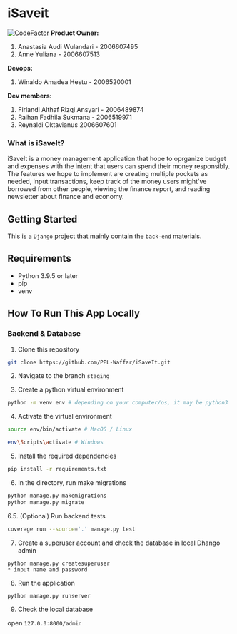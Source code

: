 # iSaveit
[![CodeFactor](https://www.codefactor.io/repository/github/ppl-waffar/isaveit/badge)](https://www.codefactor.io/repository/github/ppl-waffar/isaveit)
**Product Owner:**
1. Anastasia Audi Wulandari - 2006607495
2. Anne Yuliana - 2006607513

**Devops:**
1. Winaldo Amadea Hestu - 2006520001

**Dev members:**
1. Firlandi Althaf Rizqi Ansyari - 2006489874
2. Raihan Fadhila Sukmana - 2006519971
3. Reynaldi Oktavianus 2006607601


### What is iSaveIt?
iSaveIt is a money management application that hope to oprganize budget and expenses with the intent that users can spend their money responsibly. The features we hope to implement are creating multiple pockets as needed, input transactions, keep track of the money users might've borrowed from other people, viewing the finance report, and reading newsletter about finance and economy. 

## Getting Started
This is a `Django` project that mainly contain the `back-end` materials.

## Requirements
- Python 3.9.5 or later
- pip
- venv

## How To Run This App Locally
### Backend & Database
1. Clone this repository

```bash
git clone https://github.com/PPL-Waffar/iSaveIt.git
```

2. Navigate to the branch `staging`

3. Create a python virtual environment

```bash
python -m venv env # depending on your computer/os, it may be python3
```

4. Activate the virtual environment

```bash
source env/bin/activate # MacOS / Linux

env\Scripts\activate # Windows
```

5. Install the required dependencies

```bash
pip install -r requirements.txt
```

6. In the directory, run make migrations

```bash
python manage.py makemigrations
python manage.py migrate
```

6.5. (Optional) Run backend tests

```bash
coverage run --source='.' manage.py test
```
7. Create a superuser account and check the database in local Dhango admin
```
python manage.py createsuperuser
* input name and password
```

8. Run the application
```
python manage.py runserver
```
9. Check the local database

open `127.0.0:8000/admin`
